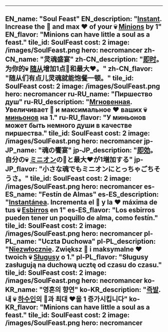 ---

EN_name: "Soul Feast"
EN_description: "<u><u>Instant</u></u>. Increase the 🔸 and max ❤️ of your 💀 <u>Minions</u> by 1"
EN_flavor: "Minions can have little a soul as a feast."
tile_id: SoulFeast
cost: 2
image: /images/SoulFeast.png
hero: necromancer
zh-CN_name: "灵魂盛宴"
zh-CN_description: "<u><u>即时</u></u>。为你的💀 <u>随从</u>增加1点🔸和最大❤️。"
zh-CN_flavor: "随从们有点儿灵魂就能饱餐一顿。"
tile_id: SoulFeast
cost: 2
image: /images/SoulFeast.png
hero: necromancer
ru-RU_name: "Пиршество душ"
ru-RU_description: "<u><u>Мгновенная</u></u>. Увеличивает 🔸 и максимальное ❤️ ваших 💀 <u>миньонов</u> на 1."
ru-RU_flavor: "У миньонов может быть немного души в качестве пиршества."
tile_id: SoulFeast
cost: 2
image: /images/SoulFeast.png
hero: necromancer
jp-JP_name: "魂の饗宴"
jp-JP_description: "<u><u>即効</u></u>。自分の💀 <u>ミニオン</u>の🔸と最大❤️が1増加する"
jp-JP_flavor: "小さな魂でもミニオンにとっちゃごちそうさ。"
tile_id: SoulFeast
cost: 2
image: /images/SoulFeast.png
hero: necromancer
es-ES_name: "Festín de Almas"
es-ES_description: "<u><u>Instantánea</u></u>. Incrementa el 🔸 y la ❤️ máxima de tus 💀 <u>Esbirros</u> en 1"
es-ES_flavor: "Los esbirros pueden tener un poquillo de alma, como festín."
tile_id: SoulFeast
cost: 2
image: /images/SoulFeast.png
hero: necromancer
pl-PL_name: "Uczta Duchowa"
pl-PL_description: "<u><u>Niezwłocznie</u></u>. Zwiększ 🔸 i maksymalne ❤️ twoich 💀 <u>Sługusy</u> o 1."
pl-PL_flavor: "Sługusy zasługują na duchową ucztę od czasu do czasu."
tile_id: SoulFeast
cost: 2
image: /images/SoulFeast.png
hero: necromancer
ko-KR_name: "영혼의 향연"
ko-KR_description: "<u><u>즉발</u></u>. 내 💀 <u>하수인</u>의 🔸과 최대 ❤️을 1 증가시킵니다"
ko-KR_flavor: "Minions can have little a soul as a feast."
tile_id: SoulFeast
cost: 2
image: /images/SoulFeast.png
hero: necromancer
---